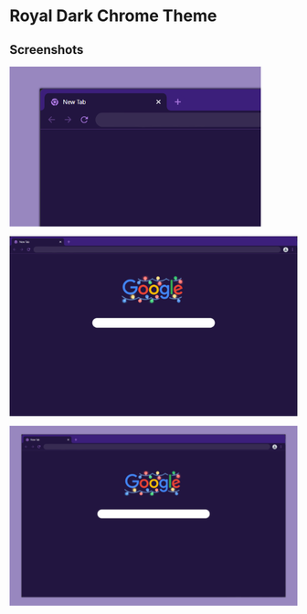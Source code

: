 # Royal Dark Chrome Theme

## Screenshots

![alt text](./images/screenshots/Royal-dark-theme-sc3.png "Screenshot 3")

![alt text](./images/screenshots/Royal-dark-theme-sc2.png "Screenshot 2")

![alt text](./images/screenshots/Royal-dark-theme-sc1.png "Screenshot 1")